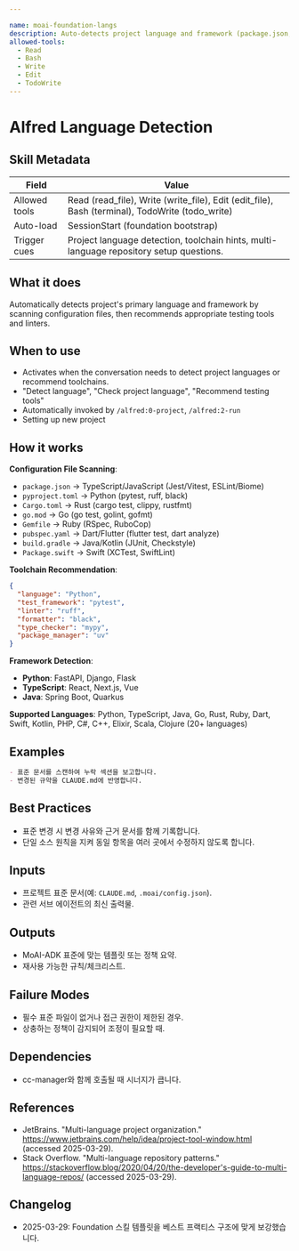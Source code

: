 ```yaml
---

name: moai-foundation-langs
description: Auto-detects project language and framework (package.json, pyproject.toml, etc). Use when referencing multi-language conventions.
allowed-tools:
  - Read
  - Bash
  - Write
  - Edit
  - TodoWrite
---
```


# Alfred Language Detection

## Skill Metadata
| Field | Value |
| ----- | ----- |
| Allowed tools | Read (read_file), Write (write_file), Edit (edit_file), Bash (terminal), TodoWrite (todo_write) |
| Auto-load | SessionStart (foundation bootstrap) |
| Trigger cues | Project language detection, toolchain hints, multi-language repository setup questions. |

## What it does

Automatically detects project's primary language and framework by scanning configuration files, then recommends appropriate testing tools and linters.

## When to use

- Activates when the conversation needs to detect project languages or recommend toolchains.
- "Detect language", "Check project language", "Recommend testing tools"
- Automatically invoked by `/alfred:0-project`, `/alfred:2-run`
- Setting up new project

## How it works

**Configuration File Scanning**:
- `package.json` → TypeScript/JavaScript (Jest/Vitest, ESLint/Biome)
- `pyproject.toml` → Python (pytest, ruff, black)
- `Cargo.toml` → Rust (cargo test, clippy, rustfmt)
- `go.mod` → Go (go test, golint, gofmt)
- `Gemfile` → Ruby (RSpec, RuboCop)
- `pubspec.yaml` → Dart/Flutter (flutter test, dart analyze)
- `build.gradle` → Java/Kotlin (JUnit, Checkstyle)
- `Package.swift` → Swift (XCTest, SwiftLint)

**Toolchain Recommendation**:
```json
{
  "language": "Python",
  "test_framework": "pytest",
  "linter": "ruff",
  "formatter": "black",
  "type_checker": "mypy",
  "package_manager": "uv"
}
```

**Framework Detection**:
- **Python**: FastAPI, Django, Flask
- **TypeScript**: React, Next.js, Vue
- **Java**: Spring Boot, Quarkus

**Supported Languages**: Python, TypeScript, Java, Go, Rust, Ruby, Dart, Swift, Kotlin, PHP, C#, C++, Elixir, Scala, Clojure (20+ languages)

## Examples
```markdown
- 표준 문서를 스캔하여 누락 섹션을 보고합니다.
- 변경된 규약을 CLAUDE.md에 반영합니다.
```

## Best Practices
- 표준 변경 시 변경 사유와 근거 문서를 함께 기록합니다.
- 단일 소스 원칙을 지켜 동일 항목을 여러 곳에서 수정하지 않도록 합니다.

## Inputs
- 프로젝트 표준 문서(예: `CLAUDE.md`, `.moai/config.json`).
- 관련 서브 에이전트의 최신 출력물.

## Outputs
- MoAI-ADK 표준에 맞는 템플릿 또는 정책 요약.
- 재사용 가능한 규칙/체크리스트.

## Failure Modes
- 필수 표준 파일이 없거나 접근 권한이 제한된 경우.
- 상충하는 정책이 감지되어 조정이 필요할 때.

## Dependencies
- cc-manager와 함께 호출될 때 시너지가 큽니다.

## References
- JetBrains. "Multi-language project organization." https://www.jetbrains.com/help/idea/project-tool-window.html (accessed 2025-03-29).
- Stack Overflow. "Multi-language repository patterns." https://stackoverflow.blog/2020/04/20/the-developer's-guide-to-multi-language-repos/ (accessed 2025-03-29).

## Changelog
- 2025-03-29: Foundation 스킬 템플릿을 베스트 프랙티스 구조에 맞게 보강했습니다.

